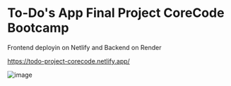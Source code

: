 
# To-Do's App Final Project CoreCode Bootcamp
  Frontend deployin on Netlify and Backend on Render
  
  https://todo-project-corecode.netlify.app/
  
  
  ![image](https://user-images.githubusercontent.com/30531913/233522296-3417f62c-8b4f-4eaa-a6fc-ea0560c5c080.png)

